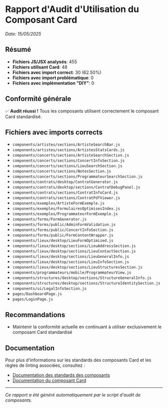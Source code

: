 # Rapport d'Audit d'Utilisation du Composant Card
*Date: 15/05/2025*

## Résumé

- **Fichiers JS/JSX analysés**: 455
- **Fichiers utilisant Card**: 48
- **Fichiers avec import correct**: 30 (62.50%)
- **Fichiers avec import problématique**: 0
- **Fichiers avec implémentation "DIY"**: 0

## Conformité générale

✅ **Audit réussi !** Tous les composants utilisent correctement le composant Card standardisé.

## Fichiers avec imports corrects

- `components/artistes/sections/ArtisteSearchBar.js`
- `components/artistes/sections/ArtistesStatsCards.js`
- `components/concerts/sections/ArtisteSearchSection.js`
- `components/concerts/sections/ConcertInfoSection.js`
- `components/concerts/sections/LieuSearchSection.js`
- `components/concerts/sections/NotesSection.js`
- `components/concerts/sections/ProgrammateurSearchSection.js`
- `components/contrats/desktop/ContratGenerator.js`
- `components/contrats/desktop/sections/ContratDebugPanel.js`
- `components/contrats/sections/ContratInfoCard.js`
- `components/contrats/sections/ContratPdfViewer.js`
- `components/exemples/ArtisteFormExemple.js`
- `components/exemples/FormulairesOptimisesIndex.js`
- `components/exemples/ProgrammateurFormExemple.js`
- `components/forms/FormGenerator.js`
- `components/forms/public/AdminFormValidation.js`
- `components/forms/public/ConcertInfoSection.js`
- `components/forms/public/FormContentWrapper.js`
- `components/lieux/desktop/LieuFormOptimized.js`
- `components/lieux/desktop/sections/LieuAddressSection.js`
- `components/lieux/desktop/sections/LieuContactSection.js`
- `components/lieux/desktop/sections/LieuGeneralInfo.js`
- `components/lieux/desktop/sections/LieuInfoSection.js`
- `components/lieux/desktop/sections/LieuStructuresSection.js`
- `components/programmateurs/mobile/ProgrammateurView.js`
- `components/structures/desktop/sections/StructureGeneralInfo.js`
- `components/structures/desktop/sections/StructureIdentitySection.js`
- `components/ui/LegalInfoSection.js`
- `pages/DashboardPage.js`
- `pages/LoginPage.js`





## Recommandations

- Maintenir la conformité actuelle en continuant à utiliser exclusivement le composant Card standardisé

## Documentation

Pour plus d'informations sur les standards des composants Card et les règles de linting associées, consultez :
- [Documentation des standards des composants](/docs/standards/components-standardises.md)
- [Documentation du composant Card](/docs/components/Card.md)

---
*Ce rapport a été généré automatiquement par le script d'audit de composants.*
